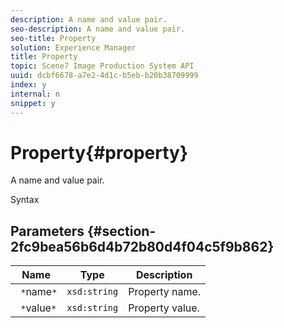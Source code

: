 ```yaml
---
description: A name and value pair.
seo-description: A name and value pair.
seo-title: Property
solution: Experience Manager
title: Property
topic: Scene7 Image Production System API
uuid: dcbf6678-a7e2-4d1c-b5eb-b20b38709999
index: y
internal: n
snippet: y
---
```


# Property{#property}

A name and value pair.

 Syntax 

## Parameters {#section-2fc9bea56b6d4b72b80d4f04c5f9b862}

|  Name  | Type  | Description  |
|---|---|---|
|  ` *`name`*`  | `xsd:string`  | Property name.  |
|  ` *`value`*`  | `xsd:string`  | Property value.  |

